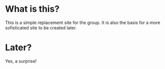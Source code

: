 
# What is this?

This is a simple replacement site for the group.
It is also the basis for a more sofisticated site to be created later.

# Later?

Yes, a surprise!

